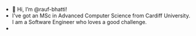 - 👋 Hi, I’m @rauf-bhatti!
- I've got an MSc in Advanced Computer Science from Cardiff University. I am a Software Engineer who loves a good challenge.
- 
<!---
rauf-bhatti/rauf-bhatti is a ✨ special ✨ repository because its `README.md` (this file) appears on your GitHub profile.
You can click the Preview link to take a look at your changes.
--->
